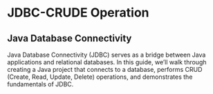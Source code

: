 # JDBC-CRUDE Operation
## Java Database Connectivity

Java Database Connectivity (JDBC) serves as a bridge between Java applications and relational databases. In this guide, we’ll walk through creating a Java project that connects to a database, performs CRUD (Create, Read, Update, Delete) operations, and demonstrates the fundamentals of JDBC.
